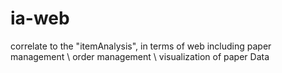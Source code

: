 # ia-web
correlate to  the "itemAnalysis", in terms of web
including paper management \ order management \ visualization of paper Data
